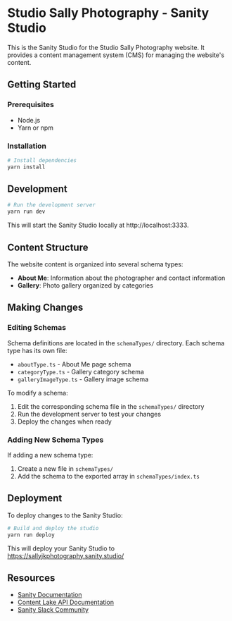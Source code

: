 # Studio Sally Photography - Sanity Studio

This is the Sanity Studio for the Studio Sally Photography website. It provides a content management system (CMS) for managing the website's content.

## Getting Started

### Prerequisites

- Node.js
- Yarn or npm

### Installation

```bash
# Install dependencies
yarn install
```

## Development

```bash
# Run the development server
yarn run dev
```

This will start the Sanity Studio locally at http://localhost:3333.

## Content Structure

The website content is organized into several schema types:

- **About Me**: Information about the photographer and contact information
- **Gallery**: Photo gallery organized by categories

## Making Changes

### Editing Schemas

Schema definitions are located in the `schemaTypes/` directory. Each schema type has its own file:

- `aboutType.ts` - About Me page schema
- `categoryType.ts` - Gallery category schema
- `galleryImageType.ts` - Gallery image schema

To modify a schema:

1. Edit the corresponding schema file in the `schemaTypes/` directory
2. Run the development server to test your changes
3. Deploy the changes when ready

### Adding New Schema Types

If adding a new schema type:

1. Create a new file in `schemaTypes/`
2. Add the schema to the exported array in `schemaTypes/index.ts`

## Deployment

To deploy changes to the Sanity Studio:

```bash
# Build and deploy the studio
yarn run deploy
```

This will deploy your Sanity Studio to https://sallyjkphotography.sanity.studio/

## Resources

- [Sanity Documentation](https://www.sanity.io/docs)
- [Content Lake API Documentation](https://www.sanity.io/docs/content-lake-api)
- [Sanity Slack Community](https://slack.sanity.io/)
